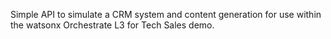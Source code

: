 Simple API to simulate a CRM system and content generation for use within the watsonx Orchestrate L3 for Tech Sales demo. 

